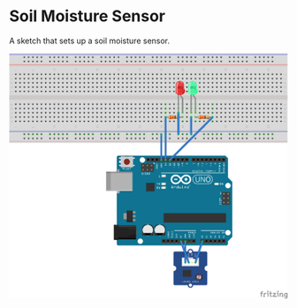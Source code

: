 # Soil Moisture Sensor

A sketch that sets up a soil moisture sensor.

![schematics](https://github.com/jorgeguberte/arduino-sketches/blob/master/LightSensor_With_LED_Indicator/Light_Sensor_With_LED_Indicator_bb.png "Sketch schematics")
